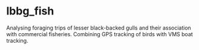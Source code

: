 lbbg_fish
=========

Analysing foraging trips of lesser black-backed gulls and their association with commercial fisheries. Combining GPS tracking of birds with VMS boat tracking.
